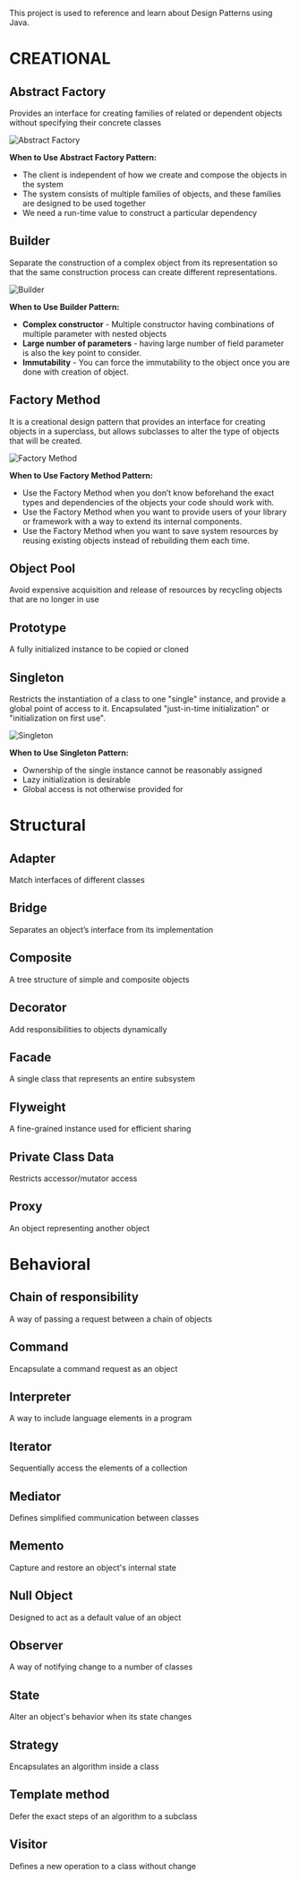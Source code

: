 This project is used to reference and learn about Design Patterns using Java.

# CREATIONAL
## Abstract Factory
Provides an interface for creating families of related or dependent objects without specifying their concrete classes

![Abstract Factory](diagrams/abstract_factory.png)

**When to Use Abstract Factory Pattern:**
* The client is independent of how we create and compose the objects in the system
* The system consists of multiple families of objects, and these families are designed to be used together
* We need a run-time value to construct a particular dependency

## Builder
Separate the construction of a complex object from its representation so that the same construction process can create different representations.

![Builder](diagrams/builder.png)

**When to Use Builder Pattern:**
* <b>Complex constructor</b> - Multiple constructor having combinations of multiple parameter with nested objects
* <b>Large number of parameters</b> - having large number of field parameter is also the key point to consider.
* <b>Immutability</b> - You can force the immutability to the object once you are done with creation of object.

## Factory Method
It is a creational design pattern that provides an interface for creating objects in a superclass, but allows subclasses to alter the type of objects that will be created.

![Factory Method](diagrams/factory_method.png)

**When to Use Factory Method Pattern:**
* Use the Factory Method when you don’t know beforehand the exact types and dependencies of the objects your code should work with.
* Use the Factory Method when you want to provide users of your library or framework with a way to extend its internal components.
* Use the Factory Method when you want to save system resources by reusing existing objects instead of rebuilding them each time.

## Object Pool
Avoid expensive acquisition and release of resources by recycling objects that are no longer in use
## Prototype
A fully initialized instance to be copied or cloned
## Singleton
Restricts the instantiation of a class to one "single" instance, and provide a global point of access to it. Encapsulated "just-in-time initialization" or "initialization on first use".

![Singleton](diagrams/singleton.png)

**When to Use Singleton Pattern:**
* Ownership of the single instance cannot be reasonably assigned
* Lazy initialization is desirable
* Global access is not otherwise provided for

# Structural
## Adapter
Match interfaces of different classes
## Bridge
Separates an object’s interface from its implementation
## Composite
A tree structure of simple and composite objects
## Decorator
Add responsibilities to objects dynamically
## Facade
A single class that represents an entire subsystem
## Flyweight
A fine-grained instance used for efficient sharing
## Private Class Data
Restricts accessor/mutator access
## Proxy
An object representing another object

# Behavioral
## Chain of responsibility
A way of passing a request between a chain of objects
## Command
Encapsulate a command request as an object
## Interpreter
A way to include language elements in a program
## Iterator
Sequentially access the elements of a collection
## Mediator
Defines simplified communication between classes
## Memento
Capture and restore an object's internal state
## Null Object
Designed to act as a default value of an object
## Observer
A way of notifying change to a number of classes
## State
Alter an object's behavior when its state changes
## Strategy
Encapsulates an algorithm inside a class
## Template method
Defer the exact steps of an algorithm to a subclass
## Visitor
Defines a new operation to a class without change
